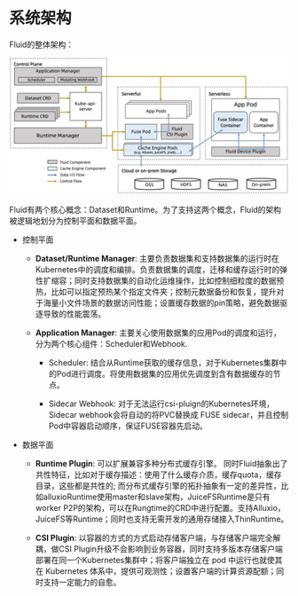 # 系统架构

Fluid的整体架构：

![](../../../static/concepts/architecture.png)


Fluid有两个核心概念：Dataset和Runtime。为了支持这两个概念，Fluid的架构被逻辑地划分为控制平面和数据平面。


- 控制平面 

  - **Dataset/Runtime Manager**: 主要负责数据集和支持数据集的运行时在Kubernetes中的调度和编排。负责数据集的调度，迁移和缓存运行时的弹性扩缩容；同时支持数据集的自动化运维操作，比如控制细粒度的数据预热，比如可以指定预热某个指定文件夹；控制元数据备份和恢复，提升对于海量小文件场景的数据访问性能；设置缓存数据的pin策略，避免数据驱逐导致的性能震荡。


  - **Application Manager**: 主要关心使用数据集的应用Pod的调度和运行，分为两个核心组件：Scheduler和Webhook.

    - Scheduler: 结合从Runtime获取的缓存信息，对于Kubernetes集群中的Pod进行调度。将使用数据集的应用优先调度到含有数据缓存的节点。

    - Sidecar Webhook: 对于无法运行csi-pluign的Kubernetes环境， Sidecar webhook会将自动的将PVC替换成 FUSE sidecar，并且控制Pod中容器启动顺序，保证FUSE容器先启动。


 - 数据平面

   - **Runtime Plugin**: 可以扩展兼容多种分布式缓存引擎。
同时Fluid抽象出了共性特征，比如对于缓存描述：使用了什么缓存介质，缓存quota，缓存目录，这些都是共性的; 而分布式缓存引擎的拓扑抽象有一定的差异性，比如alluxioRuntime使用master和slave架构，JuiceFSRuntime是只有worker P2P的架构，可以在Rungtime的CRD中进行配置。支持Alluxio，JuiceFS等Runtime；同时也支持无需开发的通用存储接入ThinRuntime。


   - **CSI Plugin**: 以容器的方式的方式启动存储客户端，与存储客户端完全解耦，做CSI Plugin升级不会影响到业务容器，同时支持多版本存储客户端部署在同一个Kubernetes集群中；将客户端独立在 pod 中运行也就使其在 Kubernetes 体系中，提供可观测性；设置客户端的计算资源配额；同时支持一定能力的自愈。
